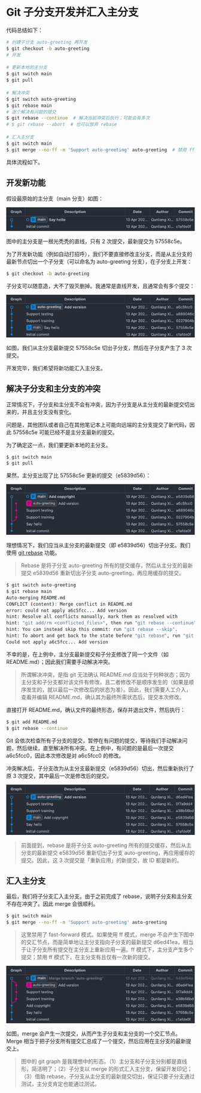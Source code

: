 # Git 子分支开发并汇入主分支

代码总结如下：

```bash
# 创建子分支 auto-greeting 再开发
$ git checkout -b auto-greeting
# 开发

# 更新本地的主分支
$ git switch main
$ git pull

# 解决冲突
$ git switch auto-greeting
$ git rebase main
# 逐个解决有问题的提交
$ git rebase --continue  # 解决当前冲突后执行；可能会有多次
# $ git rebase --abort  # 也可以放弃 rebase

# 汇入主分支
$ git switch main
$ git merge --no-ff -m 'Support auto-greeting' auto-greeting  # 禁用 ff 模式
```

具体流程如下。

## 开发新功能

假设最原始的主分支（main 分支）如图：

![image-20230413153618091](./git_branch.assets/image-20230413153618091.png)

图中的主分支是一根光秃秃的直线，只有 2 次提交，最新提交为 57558c5e。

为了开发新功能（例如自动打招呼），我们不要直接修改主分支，而是从主分支的最新节点切出一个子分支（可以命名为 auto-greeting 分支），在子分支上开发：

```bash
$ git checkout -b auto-greeting
```

子分支可以随意造，大不了毁灭删掉。我通常是直线开发，且通常会有多个提交：

![image-20230413154740740](./git_branch.assets/image-20230413154740740.png)

如图，我们从主分支最新提交 57558c5e 切出子分支，然后在子分支产生了 3 次提交。

开发完毕，我们希望将新功能汇入主分支。

## 解决子分支和主分支的冲突

正常情况下，子分支和主分支不会有冲突，因为子分支是从主分支的最新提交切出来的，并且主分支没有变化。

问题是，其他团队或者自己在其他笔记本上可能向远端的主分支提交了新代码，因此 57558c5e 可能已经不是主分支最新的提交。

为了确定这一点，我们要更新本地的主分支。

```bash
$ git switch main
$ git pull
```

果然，主分支出现了比 57558c5e 更新的提交（e5839d56）：

![image-20230413160901037](./git_branch.assets/image-20230413160901037.png)

理想情况下，我们应当从主分支的最新提交（即 e5839d56）切出子分支。我们使用 [git rebase](https://git-scm.com/docs/git-rebase) 功能。

> Rebase 是将子分支 auto-greeting 所有的提交缓存，然后从主分支的最新提交 e5839d56 重新切出子分支 auto-greeting，再应用缓存的提交。

```bash
$ git switch auto-greeting
$ git rebase main
Auto-merging README.md
CONFLICT (content): Merge conflict in README.md
error: could not apply a6c5fcc... Add version
hint: Resolve all conflicts manually, mark them as resolved with
hint: "git add/rm <conflicted_files>", then run "git rebase --continue".
hint: You can instead skip this commit: run "git rebase --skip".
hint: To abort and get back to the state before "git rebase", run "git rebase --abort".
Could not apply a6c5fcc... Add version
```

不幸的是，在上例中，主分支最新提交和子分支修改了同一个文件（如 README.md）；因此我们需要手动解决冲突。

> 所谓解决冲突，是指 git 无法确认 README.md 应当处于何种状态；因为主分支和子分支都对该文件有修改，且二者修改不是顺序发生的（如果是顺序发生的，就以最后一次修改后的状态为准）。因此，我们需要人工介入，查看并编辑 README.md，确认其为最终所需状态后，提交本次修改。

直接打开 README.md，确认文件的最终形态，保存并退出文件，然后执行：

```bash
$ git add README.md
$ git rebase --continue
```

Git 会依次检查所有子分支的提交，暂停在有问题的提交，等待我们手动解决问题，然后继续，直至解决所有冲突。在上例中，有问题的是最后一次提交 a6c5fcc0，因此本次修改是对 a6c5fcc0 的修改。

冲突解决后，子分支改为从主分支最新提交（e5839d56）切出，然后重新执行了原 3 次提交，其中最后一次是修改后的提交。

![image-20230413161819376](./git_branch.assets/image-20230413161819376.png)

> 前面提到，rebase 是将子分支 auto-greeting 所有的提交缓存，然后从主分支的最新提交 e5839d56 重新切出子分支 auto-greeting，再应用缓存的提交。因此，这 3 次提交是「重新应用」的新提交，故 ID 都是新的。

## 汇入主分支

最后，我们将子分支汇入主分支。由于之前完成了 rebase，说明子分支和主分支不存在冲突了。因此 merge 会很顺利。

```bash
$ git switch main
$ git merge --no-ff -m 'Support auto-greeting' auto-greeting
```

> 这里禁用了 fast-forward 模式。如果使用 ff 模式，merge 不会产生下图中的交汇节点，而是简单地让主分支指向子分支的最新提交 d6ed41ea，相当于让子分支所有提交在主分支上重新应用一遍。ff 模式下，主分支产生多个提交；禁用 ff 模式下，在主分支有且仅有一次新的提交。

![image-20230413162231626](./git_branch.assets/image-20230413162231626.png)

如图，merge 会产生一次提交，从而产生子分支和主分支的一个交汇节点。Merge 相当于把子分支所有提交汇总成了一个提交，然后应用在主分支的最新提交上。

> 图中的 git graph 是我理想中的形态。（1）主分支和子分支分别都是直线形，简洁明了；（2）子分支以 merge 的形式汇入主分支，保留开发印记；（3）借助 rebase，子分支从主分支的最新提交切出，保证只要子分支通过测试，主分支肯定也能通过测试。
